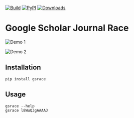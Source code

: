[![Build](https://img.shields.io/github/workflow/status/faridrashidi/google-scholar-journal-race/CI/main?label=build&logo=githubactions&logoColor=FFFFFF&style=flat-square)](https://github.com/faridrashidi/google-scholar-journal-race/actions?query=workflow%3ACI)
[![PyPI](https://img.shields.io/pypi/v/gsrace?logo=PyPi&logoColor=FFFFFF&style=flat-square&color=orange)](https://pypi.org/project/gsrace)
[![Downloads](https://img.shields.io/badge/dynamic/json?logo=PyPi&logoColor=FFFFFF&style=flat-square&color=blue&label=downloads&query=%24.total_downloads&url=https%3A%2F%2Fapi.pepy.tech%2Fapi%2Fprojects%2Fgsrace)](https://pepy.tech/project/gsrace)

# Google Scholar Journal Race

![Demo 1](https://user-images.githubusercontent.com/2772503/151423387-cc2c20a2-e8ce-4613-8ed4-82b5a6ffdaac.gif)

![Demo 2](https://user-images.githubusercontent.com/2772503/151365715-795e3598-457f-4570-a213-d402a85f2aec.gif)

## Installation

```
pip install gsrace
```

## Usage

```
gsrace --help
gsrace l8WuQJgAAAAJ
```
